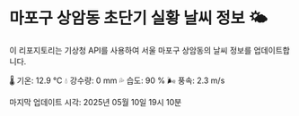 
# 마포구 상암동 초단기 실황 날씨 정보 🌤️

이 리포지토리는 기상청 API를 사용하여 서울 마포구 상암동의 날씨 정보를 업데이트합니다. 

🌡️ 기온: 12.9 ℃
💧 강수량: 0 mm
💦 습도: 90 %
🌬️ 풍속: 2.3 m/s

마지막 업데이트 시각: 2025년 05월 10일 19시 10분    

